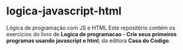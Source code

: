 # logica-javascript-html
 Lógica de programação com JS e HTML
 Este repositório contém os exercícios do livro de **Logica de programacao - Crie seus primeiros programas usando javascript e html**, da editora **Casa do Codigo**.
